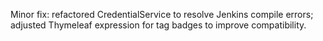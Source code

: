 Minor fix: refactored CredentialService to resolve Jenkins compile errors; adjusted Thymeleaf expression for tag badges to improve compatibility.
